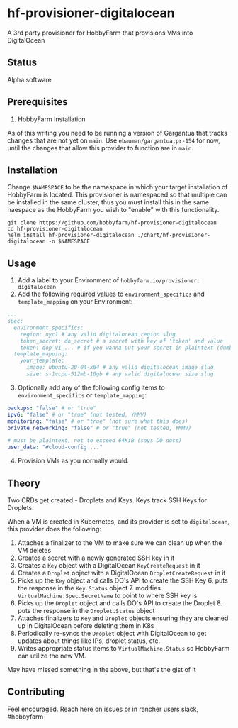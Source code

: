 # hf-provisioner-digitalocean

A 3rd party provisioner for HobbyFarm that provisions VMs into DigitalOcean

## Status

Alpha software

## Prerequisites

1. HobbyFarm Installation

As of this writing you need to be running a version of Gargantua that 
tracks changes that are not yet on `main`. Use `ebauman/gargantua:pr-154`
for now, until the changes that allow this provider to function are
in `main`.

## Installation

Change `$NAMESPACE` to be the namespace in which your target installation of HobbyFarm is located.
This provisioner is namespaced so that multiple can be installed in the same cluster, thus
you must install this in the same naespace as the HobbyFarm you wish to "enable" with this functionality.

```
git clone https://github.com/hobbyfarm/hf-provisioner-digitalocean
cd hf-provisioner-digitalocean
helm install hf-provisioner-digitalocean ./chart/hf-provisioner-digitalocean -n $NAMESPACE
```

## Usage

1. Add a label to your Environment of `hobbyfarm.io/provisioner: digitalocean`
2. Add the following required values to `environment_specifics` and 
`template_mapping` on your Environment:
```yaml
...
spec:
  environment_specifics:
    region: nyc1 # any valid digitalocean region slug
    token_secret: do_secret # a secret with key of 'token' and value
    token: dop_v1_... # if you wanna put your secret in plaintext (dumb)
  template_mapping:
    your_template:
      image: ubuntu-20-04-x64 # any valid digitalocean image slug
      size: s-1vcpu-512mb-10gb # any valid digitalocean size slug
```
3. Optionally add any of the following config items to `environment_specifics` 
or `template_mapping`:
```yaml
backups: "false" # or "true"
ipv6: "false" # or "true" (not tested, YMMV)
monitoring: "false" # or "true" (not sure what this does)
private_networking: "false" # or "true" (not tested, YMMV)

# must be plaintext, not to exceed 64KiB (says DO docs)
user_data: "#cloud-config ..."
```

4. Provision VMs as you normally would.

## Theory

Two CRDs get created - Droplets and Keys. Keys track SSH Keys for Droplets. 

When a VM is created in Kubernetes, and its provider is set to `digitalocean`, 
this provider does the following:
1. Attaches a finalizer to the VM to make sure we can clean up when the VM deletes
2. Creates a secret with a newly generated SSH key in it
3. Creates a `Key` object with a DigitalOcean `KeyCreateRequest` in it
4. Creates a `Droplet` object with a DigitalOcean `DropletCreateRequest` in it
5. Picks up the `Key` object and calls DO's API to create the SSH Key
   6. puts the response in the `Key.Status` object
   7. modifies `VirtualMachine.Spec.SecretName` to point to where SSH key is
7. Picks up the `Droplet` object and calls DO's API to create the Droplet
   8. puts the response in the `Droplet.Status` object
9. Attaches finalizers to `Key` and `Droplet` objects ensuring they are
cleaned up in DigitalOcean before deleting them in K8s
10. Periodically re-syncs the `Droplet` object with DigitalOcean to get updates
about things like IPs, droplet status, etc.
11. Writes appropriate status items to `VirtualMachine.Status` so HobbyFarm 
can utilize the new VM.

May have missed something in the above, but that's the gist of it

## Contributing

Feel encouraged. Reach here on issues or in rancher users slack, #hobbyfarm
